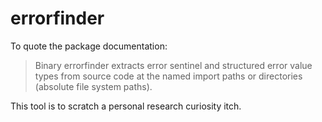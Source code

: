 # errorfinder

To quote the package documentation:

> Binary errorfinder extracts error sentinel and structured error value types
> from source code at the named import paths or directories (absolute
> file system paths).

This tool is to scratch a personal research curiosity itch.